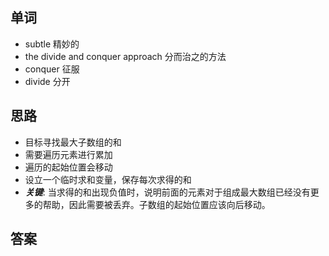 ## 单词
+ subtle 精妙的
+ the divide and conquer approach 分而治之的方法
+ conquer 征服
+ divide 分开

## 思路
+ 目标寻找最大子数组的和
+ 需要遍历元素进行累加
+ 遍历的起始位置会移动
+ 设立一个临时求和变量，保存每次求得的和
+ ***关键***: 当求得的和出现负值时，说明前面的元素对于组成最大数组已经没有更多的帮助，因此需要被丢弃。子数组的起始位置应该向后移动。

## 答案
